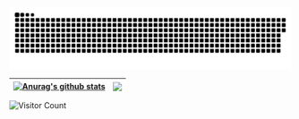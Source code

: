<a href=#><img src="contributions.svg"></a>

| <a href="https://github.com/anuraghazra/github-readme-stats"><img align="center" src="https://github-readme-stats.vercel.app/api?username=renqi1&show_icons=true&include_all_commits=true&theme=buefy&hide_border=true" alt="Anurag's github stats" /></a> | <a href="https://github.com/renqi1/github-readme-stats"><img align="center" src="https://github-readme-stats.vercel.app/api/top-langs/?username=renqi1&layout=compact&theme=buefy&hide_border=true" /></a> |
| ------------- | ------------- |

![Visitor Count](https://profile-counter.glitch.me/renqi1/count.svg)

